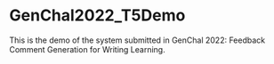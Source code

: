 # GenChal2022_T5Demo

This is the demo of the system submitted in GenChal 2022: Feedback Comment Generation for Writing Learning.
